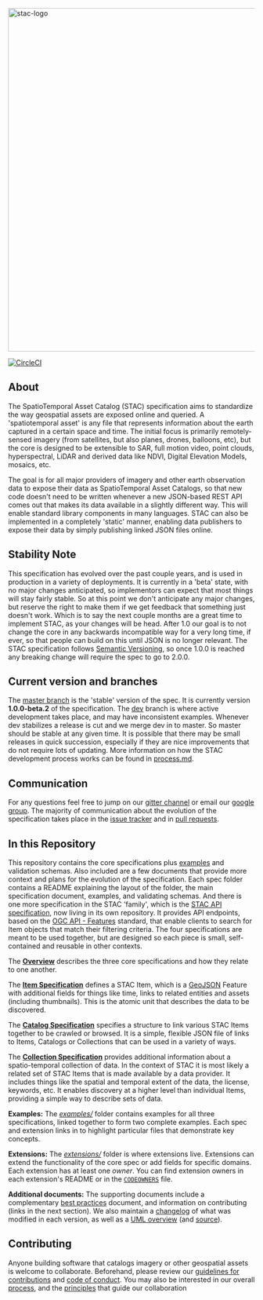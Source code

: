 <img src="https://github.com/radiantearth/stac-site/raw/master/images/logo/stac-030-long.png" alt="stac-logo" width="700"/>

[![CircleCI](https://circleci.com/gh/radiantearth/stac-spec.svg?style=svg)](https://circleci.com/gh/radiantearth/stac-spec)

## About

The SpatioTemporal Asset Catalog (STAC) specification aims to standardize the way geospatial assets are exposed online and queried. 
A 'spatiotemporal asset' is any file that represents information about the earth captured in a certain space and 
time. The initial focus is primarily remotely-sensed imagery (from satellites, but also planes, drones, balloons, etc), but 
the core is designed to be extensible to SAR, full motion video, point clouds, hyperspectral, LiDAR and derived data like
NDVI, Digital Elevation Models, mosaics, etc. 

The goal is for all major providers of imagery and other earth observation data to expose their data as SpatioTemporal Asset 
Catalogs, so that new code doesn't need to be written whenever a new JSON-based REST API comes out that makes its data 
available in a slightly different way. This will enable standard library components in many languages. STAC can also be
implemented in a completely 'static' manner, enabling data publishers to expose their data by simply publishing linked JSON
files online.

## Stability Note

This specification has evolved over the past couple years, and is used in production in a variety of deployments. It is currently
in a 'beta' state, with no major changes anticipated, so implementors can expect that most things will stay fairly stable. So 
at this point we don't anticipate any major changes, but reserve the right to make them if we get feedback that something just doesn't 
work. Which is to say the next couple months are a great time to implement STAC, as your changes will be head. After 1.0 our goal
is to not change the core in any backwards incompatible way for a very long time, if ever, so that people can build on this until 
JSON is no longer relevant. The STAC specification follows [Semantic Versioning](https://semver.org/), so once 1.0.0 is reached any breaking
change will require the spec to go to 2.0.0. 

## Current version and branches

The [master branch](https://github.com/radiantearth/stac-spec/tree/master) is the 'stable' version of the spec. It is currently version 
**1.0.0-beta.2** of the specification. The 
[dev](https://github.com/radiantearth/stac-spec/tree/dev) branch is where active development takes place, and may have inconsistent examples. 
Whenever dev stabilizes a release is cut and we merge dev in to master. So master should be stable at any given time.
It is possible that there may be small releases in quick succession, especially if they are nice improvements that do 
not require lots of updating. More information on how the STAC development process works can be found in 
[process.md](process.md).

## Communication

For any questions feel free to jump on our [gitter channel](https://gitter.im/SpatioTemporal-Asset-Catalog/Lobby) or email 
our [google group](https://groups.google.com/forum/#!forum/stac-spec). The majority of communication about the evolution of 
the specification takes place in the [issue tracker](https://github.com/radiantearth/stac-spec/issues) and in 
[pull requests](https://github.com/radiantearth/stac-spec/pulls).

## In this Repository

This repository contains the core specifications plus [examples](examples/) and validation schemas. Also included are a
few documents that provide more context and plans for the evolution of the specification. Each spec folder contains a
README explaining the layout of the folder, the main specification document, examples, and validating schemas. And 
there is one more specification in the STAC 'family', which is
the [STAC API specification](https://github.com/radiantearth/stac-api-spec/), now living in its own repository. It
provides API endpoints, based on the [OGC API - Features](http://docs.opengeospatial.org/is/17-069r3/17-069r3.html) standard,
that enable clients to search for Item objects that match their filtering criteria. The four specifications are meant to be used 
together, but are designed so each piece is small, self-contained and reusable in other contexts.

The **[Overview](overview.md)** describes the three core specifications and how they relate to one another.

The **[Item Specification](item-spec/)** defines a STAC Item, which is a [GeoJSON](http://geojson.org) Feature
with additional fields for things like time, links to related entities and assets (including thumbnails). This is the 
atomic unit that describes the data to be discovered.

The **[Catalog Specification](catalog-spec/)** specifies a structure to link various STAC Items together to be crawled or browsed. It is a
simple, flexible JSON file of links to Items, Catalogs or Collections that can be used in a variety of ways.

The **[Collection Specification](collection-spec/)** provides additional information about a spatio-temporal collection of data.
In the context of STAC it is most likely a related set of STAC Items that is made available by a data provider.
It includes things like the spatial and temporal extent of the data, the license, keywords, etc.
It enables discovery at a higher level than individual Items, providing a simple way to describe sets of data.

**Examples:** The *[examples/](examples)* folder contains examples for all three specifications, linked together to form two 
complete examples. Each spec and extension links in to highlight particular files that demonstrate key concepts.

**Extensions:** The *[extensions/](extensions/)* folder is where extensions live. Extensions can extend the 
functionality of the core spec or add fields for specific domains. Each extension has at least one *owner*. You can find extension owners in each extension's README or in the [`CODEOWNERS`](.github/CODEOWNERS) file.

**Additional documents:** The supporting documents include a complementary [best practices](best-practices.md) 
document, and information on contributing (links in the next section). We also maintain a [changelog](CHANGELOG.md) of
what was modified in each version, as well as a [UML overview](STAC-UML.pdf) (and [source](STAC-UML.drawio)). 

## Contributing

Anyone building software that catalogs imagery or other geospatial assets is welcome to collaborate.
Beforehand, please review our [guidelines for contributions](CONTRIBUTING.md) and [code of conduct](CODE_OF_CONDUCT.md). 
You may also be interested in our overall [process](process.md), and the [principles](principles.md) that guide our 
collaboration
